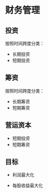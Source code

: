 # 财务管理

## 投资

按照时间跨度分类：

* 长期投资
* 短期投资

## 筹资

按照时间跨度分类：

* 长期筹资
* 短期筹资

## 营运资本

* 短期投资
* 短期筹资

## 目标

* 利润最大化

* 每股收益最大化